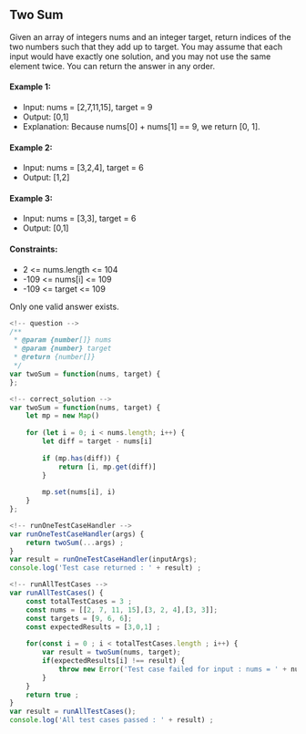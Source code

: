 ## Two Sum
Given an array of integers nums and an integer target, return indices of the two numbers such that they add up to target.
You may assume that each input would have exactly one solution, and you may not use the same element twice.
You can return the answer in any order.

#### Example 1:
- Input: nums = [2,7,11,15], target = 9
- Output: [0,1]
- Explanation: Because nums[0] + nums[1] == 9, we return [0, 1].
  
#### Example 2:
- Input: nums = [3,2,4], target = 6
- Output: [1,2]

#### Example 3:
- Input: nums = [3,3], target = 6
- Output: [0,1]

#### Constraints:
- 2 <= nums.length <= 104
- -109 <= nums[i] <= 109
- -109 <= target <= 109
  
Only one valid answer exists.

```javascript
<!-- question -->
/**
 * @param {number[]} nums
 * @param {number} target
 * @return {number[]}
 */
var twoSum = function(nums, target) {
};
```
```javascript
<!-- correct_solution -->
var twoSum = function(nums, target) {
    let mp = new Map()
    
    for (let i = 0; i < nums.length; i++) {
        let diff = target - nums[i]
        
        if (mp.has(diff)) {
            return [i, mp.get(diff)]
        }
        
        mp.set(nums[i], i)
    }
};
```
```javascript
<!-- runOneTestCaseHandler -->
var runOneTestCaseHandler(args) {
    return twoSum(...args) ;
}
var result = runOneTestCaseHandler(inputArgs);
console.log('Test case returned : ' + result) ;
```
```javascript
<!-- runAllTestCases -->
var runAllTestCases() {
    const totalTestCases = 3 ;
    const nums = [[2, 7, 11, 15],[3, 2, 4],[3, 3]];
    const targets = [9, 6, 6];
    const expectedResults = [3,0,1] ;
    
    for(const i = 0 ; i < totalTestCases.length ; i++) {
        var result = twoSum(nums, target);
        if(expectedResults[i] !== result) {
            throw new Error('Test case failed for input : nums = ' + nums[i] + ' target = ' + targets[i]);
        }
    }
    return true ;
}
var result = runAllTestCases();
console.log('All test cases passed : ' + result) ;
```
